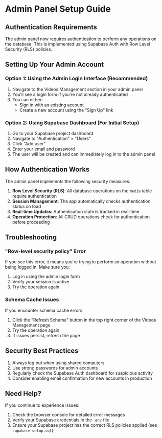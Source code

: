 # Admin Panel Setup Guide

## Authentication Requirements

The admin panel now requires authentication to perform any operations on the database. This is implemented using Supabase Auth with Row Level Security (RLS) policies.

## Setting Up Your Admin Account

### Option 1: Using the Admin Login Interface (Recommended)

1. Navigate to the Videos Management section in your admin panel
2. You'll see a login form if you're not already authenticated
3. You can either:
   - Sign in with an existing account
   - Create a new account using the "Sign Up" link

### Option 2: Using Supabase Dashboard (For Initial Setup)

1. Go to your Supabase project dashboard
2. Navigate to "Authentication" > "Users"
3. Click "Add user"
4. Enter your email and password
5. The user will be created and can immediately log in to the admin panel

## How Authentication Works

The admin panel implements the following security measures:

1. **Row Level Security (RLS)**: All database operations on the `media` table require authentication
2. **Session Management**: The app automatically checks authentication status on load
3. **Real-time Updates**: Authentication state is tracked in real-time
4. **Operation Protection**: All CRUD operations check for authentication before proceeding

## Troubleshooting

### "Row-level security policy" Error

If you see this error, it means you're trying to perform an operation without being logged in. Make sure you:

1. Log in using the admin login form
2. Verify your session is active
3. Try the operation again

### Schema Cache Issues

If you encounter schema cache errors:

1. Click the "Refresh Schema" button in the top right corner of the Videos Management page
2. Try the operation again
3. If issues persist, refresh the page

## Security Best Practices

1. Always log out when using shared computers
2. Use strong passwords for admin accounts
3. Regularly check the Supabase Auth dashboard for suspicious activity
4. Consider enabling email confirmation for new accounts in production

## Need Help?

If you continue to experience issues:

1. Check the browser console for detailed error messages
2. Verify your Supabase credentials in the `.env` file
3. Ensure your Supabase project has the correct RLS policies applied (see `supabase-setup.sql`)